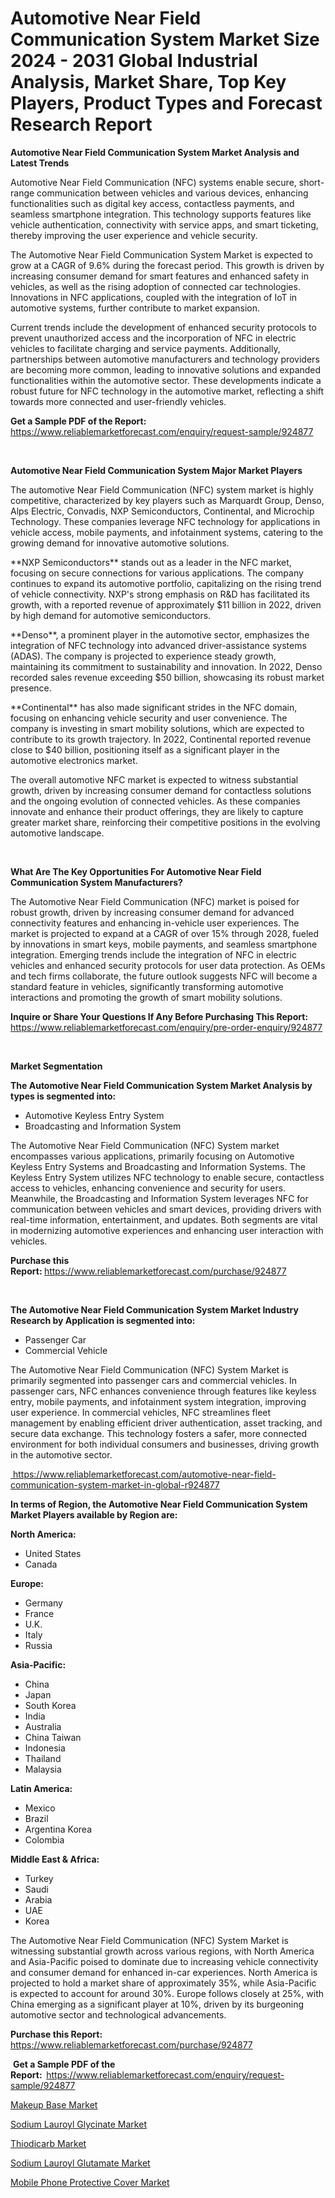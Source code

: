 <p><h1>Automotive Near Field Communication System Market Size 2024 - 2031 Global Industrial Analysis, Market Share, Top Key Players, Product Types and Forecast Research Report</h1></p><p><strong>Automotive Near Field Communication System Market Analysis and Latest Trends</strong></p>
<p><p>Automotive Near Field Communication (NFC) systems enable secure, short-range communication between vehicles and various devices, enhancing functionalities such as digital key access, contactless payments, and seamless smartphone integration. This technology supports features like vehicle authentication, connectivity with service apps, and smart ticketing, thereby improving the user experience and vehicle security.</p><p>The Automotive Near Field Communication System Market is expected to grow at a CAGR of 9.6% during the forecast period. This growth is driven by increasing consumer demand for smart features and enhanced safety in vehicles, as well as the rising adoption of connected car technologies. Innovations in NFC applications, coupled with the integration of IoT in automotive systems, further contribute to market expansion. </p><p>Current trends include the development of enhanced security protocols to prevent unauthorized access and the incorporation of NFC in electric vehicles to facilitate charging and service payments. Additionally, partnerships between automotive manufacturers and technology providers are becoming more common, leading to innovative solutions and expanded functionalities within the automotive sector. These developments indicate a robust future for NFC technology in the automotive market, reflecting a shift towards more connected and user-friendly vehicles.</p></p>
<p><strong>Get a Sample PDF of the Report:&nbsp;</strong> <a href="https://www.reliablemarketforecast.com/enquiry/request-sample/924877?utm_campaign=1130&utm_medium=2&utm_source=Github&utm_content=ia&utm_term=12122024&utm_id=automotive-near-field-communication-system">https://www.reliablemarketforecast.com/enquiry/request-sample/924877</a></p>
<p>&nbsp;</p>
<p><strong>Automotive Near Field Communication System Major Market Players</strong></p>
<p><p>The automotive Near Field Communication (NFC) system market is highly competitive, characterized by key players such as Marquardt Group, Denso, Alps Electric, Convadis, NXP Semiconductors, Continental, and Microchip Technology. These companies leverage NFC technology for applications in vehicle access, mobile payments, and infotainment systems, catering to the growing demand for innovative automotive solutions.</p><p>**NXP Semiconductors** stands out as a leader in the NFC market, focusing on secure connections for various applications. The company continues to expand its automotive portfolio, capitalizing on the rising trend of vehicle connectivity. NXP's strong emphasis on R&D has facilitated its growth, with a reported revenue of approximately $11 billion in 2022, driven by high demand for automotive semiconductors.</p><p>**Denso**, a prominent player in the automotive sector, emphasizes the integration of NFC technology into advanced driver-assistance systems (ADAS). The company is projected to experience steady growth, maintaining its commitment to sustainability and innovation. In 2022, Denso recorded sales revenue exceeding $50 billion, showcasing its robust market presence.</p><p>**Continental** has also made significant strides in the NFC domain, focusing on enhancing vehicle security and user convenience. The company is investing in smart mobility solutions, which are expected to contribute to its growth trajectory. In 2022, Continental reported revenue close to $40 billion, positioning itself as a significant player in the automotive electronics market.</p><p>The overall automotive NFC market is expected to witness substantial growth, driven by increasing consumer demand for contactless solutions and the ongoing evolution of connected vehicles. As these companies innovate and enhance their product offerings, they are likely to capture greater market share, reinforcing their competitive positions in the evolving automotive landscape.</p></p>
<p>&nbsp;</p>
<p><strong>What Are The Key Opportunities For Automotive Near Field Communication System Manufacturers?</strong></p>
<p><p>The Automotive Near Field Communication (NFC) market is poised for robust growth, driven by increasing consumer demand for advanced connectivity features and enhancing in-vehicle user experiences. The market is projected to expand at a CAGR of over 15% through 2028, fueled by innovations in smart keys, mobile payments, and seamless smartphone integration. Emerging trends include the integration of NFC in electric vehicles and enhanced security protocols for user data protection. As OEMs and tech firms collaborate, the future outlook suggests NFC will become a standard feature in vehicles, significantly transforming automotive interactions and promoting the growth of smart mobility solutions.</p></p>
<p><strong>Inquire or Share Your Questions If Any Before Purchasing This Report:</strong> <a href="https://www.reliablemarketforecast.com/enquiry/pre-order-enquiry/924877?utm_campaign=1130&utm_medium=2&utm_source=Github&utm_content=ia&utm_term=12122024&utm_id=automotive-near-field-communication-system">https://www.reliablemarketforecast.com/enquiry/pre-order-enquiry/924877</a></p>
<p>&nbsp;</p>
<p><strong>Market Segmentation</strong></p>
<p><strong>The Automotive Near Field Communication System Market Analysis by types is segmented into:</strong></p>
<p><ul><li>Automotive Keyless Entry System</li><li>Broadcasting and Information System</li></ul></p>
<p><p>The Automotive Near Field Communication (NFC) System market encompasses various applications, primarily focusing on Automotive Keyless Entry Systems and Broadcasting and Information Systems. The Keyless Entry System utilizes NFC technology to enable secure, contactless access to vehicles, enhancing convenience and security for users. Meanwhile, the Broadcasting and Information System leverages NFC for communication between vehicles and smart devices, providing drivers with real-time information, entertainment, and updates. Both segments are vital in modernizing automotive experiences and enhancing user interaction with vehicles.</p></p>
<p><strong>Purchase this Report:&nbsp;</strong><a href="https://www.reliablemarketforecast.com/purchase/924877?utm_campaign=1130&utm_medium=2&utm_source=Github&utm_content=ia&utm_term=12122024&utm_id=automotive-near-field-communication-system">https://www.reliablemarketforecast.com/purchase/924877</a></p>
<p>&nbsp;</p>
<p><strong>The Automotive Near Field Communication System Market Industry Research by Application is segmented into:</strong></p>
<p><ul><li>Passenger Car</li><li>Commercial Vehicle</li></ul></p>
<p><p>The Automotive Near Field Communication (NFC) System Market is primarily segmented into passenger cars and commercial vehicles. In passenger cars, NFC enhances convenience through features like keyless entry, mobile payments, and infotainment system integration, improving user experience. In commercial vehicles, NFC streamlines fleet management by enabling efficient driver authentication, asset tracking, and secure data exchange. This technology fosters a safer, more connected environment for both individual consumers and businesses, driving growth in the automotive sector.</p></p>
<p><a href="https://www.reliablemarketforecast.com/automotive-near-field-communication-system-market-in-global-r924877?utm_campaign=1130&utm_medium=2&utm_source=Github&utm_content=ia&utm_term=12122024&utm_id=automotive-near-field-communication-system">&nbsp;https://www.reliablemarketforecast.com/automotive-near-field-communication-system-market-in-global-r924877</a></p>
<p><strong>In terms of Region, the Automotive Near Field Communication System Market Players available by Region are:</strong></p>
<p>
    <p> <strong> North America: </strong>
        <ul>
            <li>United States</li>
            <li>Canada</li>
        </ul>
        </p> 
    <p> <strong> Europe: </strong>
        <ul>
            <li>Germany</li>
            <li>France</li>
            <li>U.K.</li>
            <li>Italy</li>
            <li>Russia</li>
        </ul>
        </p> 
    <p> <strong> Asia-Pacific: </strong>
        <ul>
            <li>China</li>
            <li>Japan</li>
            <li>South Korea</li>
            <li>India</li>
            <li>Australia</li>
            <li>China Taiwan</li>
            <li>Indonesia</li>
            <li>Thailand</li>
            <li>Malaysia</li>
        </ul>
        </p> 
    <p> <strong> Latin America: </strong>
        <ul>
            <li>Mexico</li>
            <li>Brazil</li>
            <li>Argentina Korea</li>
            <li>Colombia</li>
        </ul>
        </p> 
    <p> <strong> Middle East & Africa: </strong>
        <ul>
            <li>Turkey</li>
            <li>Saudi</li>
            <li>Arabia</li>
            <li>UAE</li>
            <li>Korea</li>
        </ul>
    </p>
    </p>
<p><p>The Automotive Near Field Communication (NFC) System Market is witnessing substantial growth across various regions, with North America and Asia-Pacific poised to dominate due to increasing vehicle connectivity and consumer demand for enhanced in-car experiences. North America is projected to hold a market share of approximately 35%, while Asia-Pacific is expected to account for around 30%. Europe follows closely at 25%, with China emerging as a significant player at 10%, driven by its burgeoning automotive sector and technological advancements.</p></p>
<p><strong>Purchase this Report: </strong><a href="https://www.reliablemarketforecast.com/purchase/924877?utm_campaign=1130&utm_medium=2&utm_source=Github&utm_content=ia&utm_term=12122024&utm_id=automotive-near-field-communication-system">https://www.reliablemarketforecast.com/purchase/924877</a></p>
<p>&nbsp;<strong>Get a Sample PDF of the Report:&nbsp;&nbsp;</strong><a href="https://www.reliablemarketforecast.com/enquiry/request-sample/924877?utm_campaign=1130&utm_medium=2&utm_source=Github&utm_content=ia&utm_term=12122024&utm_id=automotive-near-field-communication-system">https://www.reliablemarketforecast.com/enquiry/request-sample/924877</a></p>
<p><strong></strong></p>
<p><p><a href="https://www.linkedin.com/pulse/makeup-base-market-research-report-identifying-challenges-bwbsf?utm_campaign=1130&utm_medium=2&utm_source=Github&utm_content=ia&utm_term=12122024&utm_id=automotive-near-field-communication-system">Makeup Base Market</a></p><p><a href="https://www.linkedin.com/pulse/sodium-lauroyl-glycinate-market-refracting-trends-consumer-79zqe?utm_campaign=1130&utm_medium=2&utm_source=Github&utm_content=ia&utm_term=12122024&utm_id=automotive-near-field-communication-system">Sodium Lauroyl Glycinate Market</a></p><p><a href="https://www.linkedin.com/pulse/thiodicarb-market-growth-analysis-predicts-expansion-cagr-owdkc?utm_campaign=1130&utm_medium=2&utm_source=Github&utm_content=ia&utm_term=12122024&utm_id=automotive-near-field-communication-system">Thiodicarb Market</a></p><p><a href="https://www.linkedin.com/pulse/sodium-lauroyl-glutamate-market-revenue-insights-45-cagr-w3jwe?utm_campaign=1130&utm_medium=2&utm_source=Github&utm_content=ia&utm_term=12122024&utm_id=automotive-near-field-communication-system">Sodium Lauroyl Glutamate Market</a></p><p><a href="https://www.linkedin.com/pulse/mobile-phone-protective-cover-market-report-addressing-business-p5obf?utm_campaign=1130&utm_medium=2&utm_source=Github&utm_content=ia&utm_term=12122024&utm_id=automotive-near-field-communication-system">Mobile Phone Protective Cover Market</a></p></p>